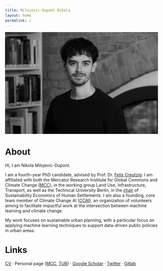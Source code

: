 ```yaml
---
title: Milojevic-Dupont Nikola
layout: home
permalink: /
---
```


<img src="imgs/pic_bnw.jpg" alt="image" width="600"/>

# About

Hi, I am Nikola Milojevic-Dupont. 

I am a fourth-year PhD candidate, advised by Prof. Dr. <a href="https://www.mcc-berlin.net/~creutzig/">Felix Creutzig</a>. I am affiliated with both the Mercator Research Institute for Global Commons and Climate Change (<a href="https://www.mcc-berlin.net/">MCC</a>), in the working group Land Use, Infrastructure, Transport, as well as the Technical University Berlin, in the <a href="https://www.susturbecon.tu-berlin.de/sustainability_economics_of_human_settlements/">chair</a> of Sustainability Economics of Human Settlements. I am also a founding, core team member of Climate Change AI (<a href="https://www.climatechange.ai/">CCAI</a>), an organization of volunteers aiming to facilitate impactful work at the intersection between machine learning and climate change. 

My work focuses on sustainable urban planning, with a particular focus on applying machine learning techniques to support data-driven public policies in urban areas.


# Links

<a href="https://milojevicdupontnikola.github.io/docs/cv.pdf">CV</a> · Personal page (<a href="https://www.mcc-berlin.net/en/about/team/milojevic-dupont-nikola.html">MCC</a>, <a href="https://www.susturbecon.tu-berlin.de/team/nikola_milojevic_dupont/">TUB</a>) · <a href="https://scholar.google.com/citations?user=49xLPo8AAAAJ&hl=en&oi=ao">Google Scholar</a> · <a href="https://twitter.com/Nikola_MD">Twitter</a> · <a href="https://gitlab.pik-potsdam.de/nikolami/">Gitlab</a>



	
